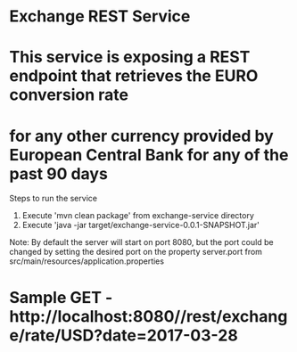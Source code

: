 # Exchange REST Service

# This service is exposing a REST endpoint that retrieves the EURO conversion rate
# for any other currency provided by European Central Bank for any of the past 90 days

Steps to run the service
1. Execute 'mvn clean package' from exchange-service directory
2. Execute 'java -jar target/exchange-service-0.0.1-SNAPSHOT.jar'

Note: By default the server will start on port 8080, but the port could be
changed by setting the desired port on the property server.port from
src/main/resources/application.properties

# Sample GET - http://localhost:8080//rest/exchange/rate/USD?date=2017-03-28
